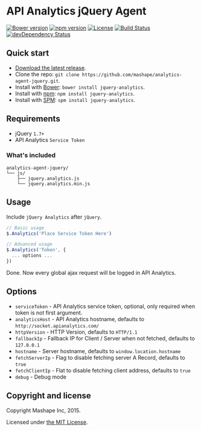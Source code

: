 # API Analytics jQuery Agent

[![Bower version](https://img.shields.io/bower/v/jquery-analytics.svg?style=flat)][repo]
[![npm version](https://img.shields.io/npm/v/jquery-analytics.svg?style=flat)][npm]
[![License](https://img.shields.io/badge/license-MIT-brightgreen.svg?style=flat)][license]
[![Build Status](https://travis-ci.org/Mashape/analytics-agent-jquery.svg)][travis]
[![devDependency Status](https://david-dm.org/mashape/analytics-agent-jquery/dev-status.svg)][david]

## Quick start

- [Download the latest release][release].
- Clone the repo: `git clone https://github.com/mashape/analytics-agent-jquery.git`.
- Install with [Bower](http://bower.io): `bower install jquery-analytics`.
- Install with [npm](https://www.npmjs.com): `npm install jquery-analytics`.
- Install with [SPM](http://spmjs.io): `spm install jquery-analytics`.

## Requirements

- jQuery `1.7+`
- API Analytics `Service Token`

### What's included

```
analytics-agent-jquery/
└── js/
    ├── jquery.analytics.js
    └── jquery.analytics.min.js
```

## Usage

Include `jQuery Analytics` after `jQuery`.

```js
// Basic usage
$.Analytics('Place Service Token Here')

// Advanced usage
$.Analytics('Token', {
  ... options ...
})
```

Done. Now every global ajax request will be logged in API Analytics.

## Options

- `serviceToken` - API Analytics service token, optional, only required when token is not first argument.
- `analyticsHost` - API Analytics hostname, defaults to `http://socket.apianalytics.com/`
- `httpVersion` - HTTP Version, defaults to `HTTP/1.1`
- `fallbackIp` - Fallback IP for Client / Server when not fetched, defaults to `127.0.0.1`
- `hostname` - Server hostname, defaults to `window.location.hostname`
- `fetchServerIp` - Flag to disable fetching server A Record, defaults to `true`
- `fetchClientIp` - Flat to disable fetching client address, defaults to `true`
- `debug` - Debug mode

## Copyright and license

Copyright Mashape Inc, 2015.

Licensed under [the MIT License][license].

[npm]: https://www.npmjs.com/package/jquery-analytics
[repo]: https://github.com/Mashape/analytics-agent-jquery
[david]: https://david-dm.org/mashape/analytics-agent-jquery#info=devDependencies
[travis]: https://travis-ci.org/Mashape/analytics-agent-jquery
[release]: https://github.com/mashape/analytics-agent-jquery/releases "Download Mashape jQuery API Analytics Agent"
[license]: https://github.com/mashape/analytics-agent-jquery/blob/master/LICENSE